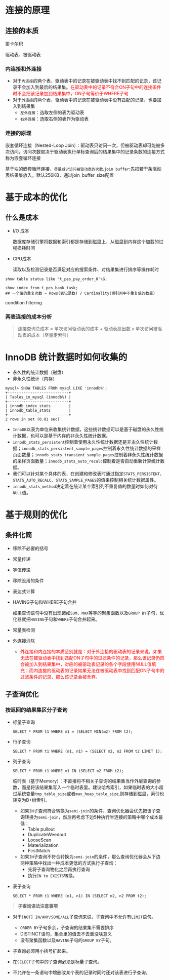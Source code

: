 # 连接的原理

## 连接的本质

笛卡尔积

驱动表、被驱动表

### 内连接和外连接

- 对于`内连接`的两个表，驱动表中的记录在被驱动表中找不到匹配的记录，该记录不会加入到最后的结果集。<font color=red>在驱动表中的记录不符合ON子句中的连接条件时不会把该记录加到结果集中，ON子句等价于WHERE子句</font>
- 对于`外连接`的两个表，驱动表中的记录在被驱动表中没有匹配的记录，也要加入到结果集
  - `左外连接`：选取左侧的表为驱动表
  - `右外连接`：选取右侧的表作为驱动表

### 连接的原理

嵌套循环连接（Nested-Loop Join）：驱动表只访问一次，但被驱动表却可能被多次访问，访问次数取决于驱动表执行单标查询后的结果集中的记录条数的连接方式称为嵌套循环连接

基于块的嵌套循环连接，`尽量减少访问被驱动表的次数`.`join buffer`:先把若干条驱动表结果集放入。默认256KB，通过join_buffer_size配置



# 基于成本的优化

## 什么是成本

- I/O 成本

  数据库存储引擎将数据和索引都是存储到磁盘上，从磁盘到内存这个加载的过程损耗时间

- CPU成本

  读取以及检测记录是否满足对应的搜索条件、对结果集进行排序等操作耗时

```mysql 
show table status like 't_pes_pay_order_0'\G;

show index from t_pes_bank_task;
## 一个值的重复次数 ~ Rows(表记录数) / Cardinality(索引列中不重复值的数量)
```

condition filtering

### 两表连接的成本分析

>连接查询总成本 = 单次访问驱动表的成本 + 驱动表扇出数 x 单次访问被驱动表的成本（尽量走索引）

# InnoDB 统计数据时如何收集的

- 永久性的统计数据（磁盘）
- 非永久性统计（内存）

```mysql
mysql> SHOW TABLES FROM mysql LIKE 'innodb%';
+---------------------------+
| Tables_in_mysql (innodb%) |
+---------------------------+
| innodb_index_stats        |
| innodb_table_stats        |
+---------------------------+
2 rows in set (0.01 sec)
```

- `InnoDB`以表为单位来收集统计数据，这些统计数据可以是基于磁盘的永久性统计数据，也可以是基于内存的非永久性统计数据。
- `innodb_stats_persistent`控制着使用永久性统计数据还是非永久性统计数据；`innodb_stats_persistent_sample_pages`控制着永久性统计数据的采样页面数量；`innodb_stats_transient_sample_pages`控制着非永久性统计数据的采样页面数量；`innodb_stats_auto_recalc`控制着是否自动重新计算统计数据。
- 我们可以针对某个具体的表，在创建和修改表时通过指定`STATS_PERSISTENT`、`STATS_AUTO_RECALC`、`STATS_SAMPLE_PAGES`的值来控制相关统计数据属性。
- `innodb_stats_method`决定着在统计某个索引列不重复值的数量时如何对待`NULL`值。



# 基于规则的优化

## 条件化简

- 移除不必要的括号

- 常量传递

- 等值传递

- 移除没用的条件

- 表达式计算

- HAVING子句和WHERE子句合并

  如果查询语句中没有出现诸如`SUM`、`MAX`等等的聚集函数以及`GROUP BY`子句，优化器就把`HAVING`子句和`WHERE`子句合并起来。

- 常量表检测

- 外连接消除
  - <font color=red>外连接和内连接的本质区别就是：对于外连接的驱动表的记录来说，如果无法在被驱动表中找到匹配ON子句中的过滤条件的记录，那么该记录仍然会被加入到结果集中，对应的被驱动表记录的各个字段使用NULL值填充；而内连接的驱动表的记录如果无法在被驱动表中找到匹配ON子句中的过滤条件的记录，那么该记录会被舍弃。</font>

## 子查询优化

### 按返回的结果集区分子查询

- 标量子查询

  ```mysql 
  SELECT * FROM t1 WHERE m1 = (SELECT MIN(m2) FROM t2);
  ```

  

- 行子查询

  ```mysql
  SELECT * FROM t1 WHERE (m1, n1) = (SELECT m2, n2 FROM t2 LIMIT 1);
  ```

  

- 列子查询

  ```mysql
  SELECT * FROM t1 WHERE m1 IN (SELECT m2 FROM t2);
  ```

  临时表（基于Memory）：不直接将不相关子查询的结果集当作外层查询的参数，而是将该结果集写入一个临时表里。建议哈希索引，如果临时表的大小超过系统变量`tmp_table_size`或者`max_heap_table_size`,则存储到磁盘，索引也转变为B+树索引。

  - 如果`IN`子查询符合转换为`semi-join`的条件，查询优化器会优先把该子查询转换为`semi-join`，然后再考虑下边5种执行半连接的策略中哪个成本最低：
    - Table pullout
    - DuplicateWeedout
    - LooseScan
    - Materialization
    - FirstMatch
  - 如果`IN`子查询不符合转换为`semi-join`的条件，那么查询优化器会从下边两种策略中找出一种成本更低的方式执行子查询：
    - 先将子查询物化之后再执行查询
    - 执行`IN to EXISTS`转换。

- 表子查询

  ```mysql
  SELECT * FROM t1 WHERE (m1, n1) IN (SELECT m2, n2 FROM t2);
  ```

> <b>子查询语法注意事项</b>

- 对于`[NOT] IN/ANY/SOME/ALL`子查询来说，子查询中不允许有`LIMIT`语句。

  - `ORDER BY`子句多余，子查询的结果集不需要排序
  - DISTINCT语句，集合里的值去不去重没啥意义
  - 没有聚集函数以及`HAVING`子句的`GROUP BY`子句。

- 子查询必须用小括号扩起来。

- 在`SELECT`子句中的子查询必须是标量子查询。

- 不允许在一条语句中增删改某个表的记录时同时还对该表进行子查询。

  